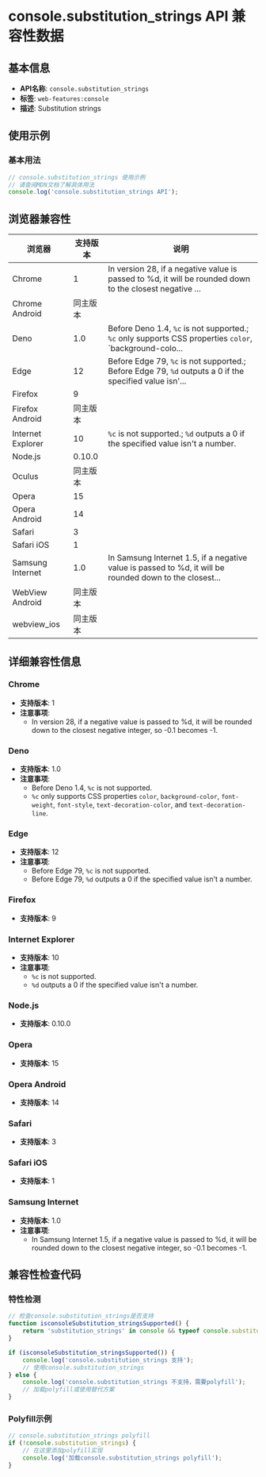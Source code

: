 # console.substitution_strings API 兼容性数据

## 基本信息

- **API名称**: `console.substitution_strings`
- **标签**: `web-features:console`
- **描述**: Substitution strings

## 使用示例

### 基本用法

```javascript
// console.substitution_strings 使用示例
// 请查阅MDN文档了解具体用法
console.log('console.substitution_strings API');
```

## 浏览器兼容性

| 浏览器 | 支持版本 | 说明 |
|--------|----------|------|
| Chrome | 1 | In version 28, if a negative value is passed to %d, it will be rounded down to the closest negative ... |
| Chrome Android | 同主版本 |  |
| Deno | 1.0 | Before Deno 1.4, `%c` is not supported.; `%c` only supports CSS properties `color`, `background-colo... |
| Edge | 12 | Before Edge 79, `%c` is not supported.; Before Edge 79, `%d` outputs a 0 if the specified value isn'... |
| Firefox | 9 |  |
| Firefox Android | 同主版本 |  |
| Internet Explorer | 10 | `%c` is not supported.; `%d` outputs a 0 if the specified value isn't a number. |
| Node.js | 0.10.0 |  |
| Oculus | 同主版本 |  |
| Opera | 15 |  |
| Opera Android | 14 |  |
| Safari | 3 |  |
| Safari iOS | 1 |  |
| Samsung Internet | 1.0 | In Samsung Internet 1.5, if a negative value is passed to %d, it will be rounded down to the closest... |
| WebView Android | 同主版本 |  |
| webview_ios | 同主版本 |  |

## 详细兼容性信息

### Chrome

- **支持版本**: 1
- **注意事项**:
  - In version 28, if a negative value is passed to %d, it will be rounded down to the closest negative integer, so -0.1 becomes -1.

### Deno

- **支持版本**: 1.0
- **注意事项**:
  - Before Deno 1.4, `%c` is not supported.
  - `%c` only supports CSS properties `color`, `background-color`, `font-weight`, `font-style`, `text-decoration-color`, and `text-decoration-line`.

### Edge

- **支持版本**: 12
- **注意事项**:
  - Before Edge 79, `%c` is not supported.
  - Before Edge 79, `%d` outputs a 0 if the specified value isn't a number.

### Firefox

- **支持版本**: 9

### Internet Explorer

- **支持版本**: 10
- **注意事项**:
  - `%c` is not supported.
  - `%d` outputs a 0 if the specified value isn't a number.

### Node.js

- **支持版本**: 0.10.0

### Opera

- **支持版本**: 15

### Opera Android

- **支持版本**: 14

### Safari

- **支持版本**: 3

### Safari iOS

- **支持版本**: 1

### Samsung Internet

- **支持版本**: 1.0
- **注意事项**:
  - In Samsung Internet 1.5, if a negative value is passed to %d, it will be rounded down to the closest negative integer, so -0.1 becomes -1.

## 兼容性检查代码

### 特性检测

```javascript
// 检查console.substitution_strings是否支持
function isconsoleSubstitution_stringsSupported() {
    return 'substitution_strings' in console && typeof console.substitution_strings === 'function';
}

if (isconsoleSubstitution_stringsSupported()) {
    console.log('console.substitution_strings 支持');
    // 使用console.substitution_strings
} else {
    console.log('console.substitution_strings 不支持，需要polyfill');
    // 加载polyfill或使用替代方案
}
```

### Polyfill示例

```javascript
// console.substitution_strings polyfill
if (!console.substitution_strings) {
    // 在这里添加polyfill实现
    console.log('加载console.substitution_strings polyfill');
}
```

